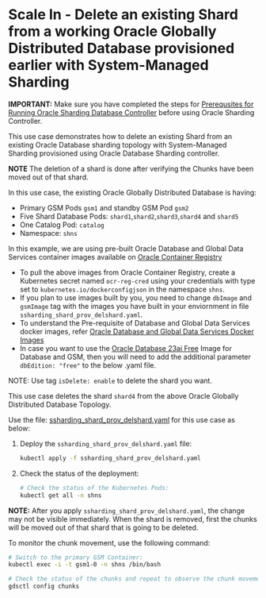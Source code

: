# Scale In - Delete an existing Shard from a working Oracle Globally Distributed Database provisioned earlier with System-Managed Sharding

**IMPORTANT:** Make sure you have completed the steps for [Prerequsites for Running Oracle Sharding Database Controller](../../README.md#prerequsites-for-running-oracle-sharding-database-controller) before using Oracle Sharding Controller.

This use case demonstrates how to delete an existing Shard from an existing Oracle Database sharding topology with System-Managed Sharding provisioned using Oracle Database Sharding controller.

**NOTE** The deletion of a shard is done after verifying the Chunks have been moved out of that shard.

In this use case, the existing Oracle Globally Distributed Database is having:

* Primary GSM Pods `gsm1` and standby GSM Pod `gsm2`
* Five Shard Database Pods: `shard1`,`shard2`,`shard3`,`shard4` and `shard5`
* One Catalog Pod: `catalog`
* Namespace: `shns`

In this example, we are using pre-built Oracle Database and Global Data Services container images available on [Oracle Container Registry](https://container-registry.oracle.com/)
  * To pull the above images from Oracle Container Registry, create a Kubernetes secret named `ocr-reg-cred` using your credentials with type set to `kubernetes.io/dockerconfigjson` in the namespace `shns`.
  * If you plan to use images built by you, you need to change `dbImage` and `gsmImage` tag with the images you have built in your enviornment in file `ssharding_shard_prov_delshard.yaml`.
  * To understand the Pre-requisite of Database and Global Data Services docker images, refer [Oracle Database and Global Data Services Docker Images](../../README.md#3-oracle-database-and-global-data-services-docker-images)
  * In case you want to use the [Oracle Database 23ai Free](https://www.oracle.com/database/free/get-started/) Image for Database and GSM, then you will need to add the additional parameter `dbEdition: "free"` to the below .yaml file.

NOTE: Use tag `isDelete: enable` to delete the shard you want.

This use case deletes the shard `shard4` from the above Oracle Globally Distributed Database Topology.

Use the file: [ssharding_shard_prov_delshard.yaml](./ssharding_shard_prov_delshard.yaml) for this use case as below:

1. Deploy the `ssharding_shard_prov_delshard.yaml` file:
    ```sh
    kubectl apply -f ssharding_shard_prov_delshard.yaml
    ```
2. Check the status of the deployment:
    ```sh
    # Check the status of the Kubernetes Pods:
    kubectl get all -n shns

**NOTE:** After you apply `ssharding_shard_prov_delshard.yaml`, the change may not be visible immediately. When the shard is removed, first the chunks will be moved out of that shard that is going to be deleted.

To monitor the chunk movement, use the following command:

```sh
# Switch to the primary GSM Container:
kubectl exec -i -t gsm1-0 -n shns /bin/bash

# Check the status of the chunks and repeat to observe the chunk movement:
gdsctl config chunks
```
